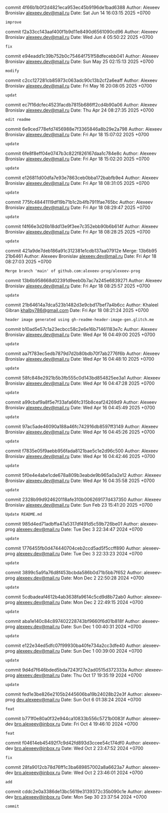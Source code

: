 commit 4f66b1b0f2d4821eca953ec45b9196de1bad6388
Author: Alexeev Bronislav <alexeev.dev@mail.ru>
Date:   Sat Jun 14 16:03:15 2025 +0700

    improve

commit f2a33cc143aaf400f1b9d11e8490d6561090cd96
Author: Alexeev Bronislav <alexeev.dev@mail.ru>
Date:   Wed Jun 4 05:50:22 2025 +0700

    fix

commit e94eadd1c39b752b0c75464f751f58dfecebb041
Author: Alexeev Bronislav <alexeev.dev@mail.ru>
Date:   Sun May 25 02:15:13 2025 +0700

    modify

commit c2cc127281cb85973c063adc90c13b2cf2a6eaff
Author: Alexeev Bronislav <alexeev.dev@mail.ru>
Date:   Fri May 16 20:08:05 2025 +0700

    updat

commit ec7f16dcfec4523facdb7815b686ff2cd4b90a06
Author: Alexeev Bronislav <alexeev.dev@mail.ru>
Date:   Thu Apr 24 08:27:35 2025 +0700

    edit readme

commit 6e9ced778efd7456988e7f3365846a8b29e2a798
Author: Alexeev Bronislav <alexeev.dev@mail.ru>
Date:   Fri Apr 18 15:07:02 2025 +0700

    update

commit 6fe8f8eff04e0747b3c822f826167daa1c784e8c
Author: Alexeev Bronislav <alexeev.dev@mail.ru>
Date:   Fri Apr 18 15:02:20 2025 +0700

    update

commit e126811d00dfa7e93e7863ceb0bba172babfb9e4
Author: Alexeev Bronislav <alexeev.dev@mail.ru>
Date:   Fri Apr 18 08:31:05 2025 +0700

    update

commit 775fc48441119df19b71b1c2b4fb7911fae765bc
Author: Alexeev Bronislav <alexeev.dev@mail.ru>
Date:   Fri Apr 18 08:29:47 2025 +0700

    update

commit f4f66e3d26b18dd13e9f3ee7c352ebb90b6b614f
Author: Alexeev Bronislav <alexeev.dev@mail.ru>
Date:   Fri Apr 18 08:28:25 2025 +0700

    update

commit 421a9de7deb186a91c312381e1cdb137aa07912e
Merge: 13b6b95 21b6461
Author: Alexeev Bronislav <alexeev.dev@mail.ru>
Date:   Fri Apr 18 08:27:03 2025 +0700

    Merge branch 'main' of github.com:alexeev-prog/alexeev-prog

commit 13b6b958668d02391d9eeb0b7ac7a245e6839271
Author: Alexeev Bronislav <alexeev.dev@mail.ru>
Date:   Fri Apr 18 08:25:57 2025 +0700

    update

commit 21b64614a7dca523b1482d3e9cbd17bef7a4b6cc
Author: Khaleel Gibran <khalby786@gmail.com>
Date:   Fri Apr 18 08:21:24 2025 +0700

    header image generated using gh-readme-header-image-gen.glitch.me

commit b10ad5e57c1a23ecbcc58c2e6e16b71461183e7c
Author: Alexeev Bronislav <alexeev.dev@mail.ru>
Date:   Wed Apr 16 04:49:00 2025 +0700

    update

commit aa7f783ec5edb7879d7d2b80bdb70f7ab2776f6b
Author: Alexeev Bronislav <alexeev.dev@mail.ru>
Date:   Wed Apr 16 04:48:10 2025 +0700

    update

commit 58fc848e2921b5b3fb555c0d143bd854825ee3a1
Author: Alexeev Bronislav <alexeev.dev@mail.ru>
Date:   Wed Apr 16 04:47:28 2025 +0700

    update

commit a99cbaf9a8f5e7f33afa66fc315b8ceaf24269d9
Author: Alexeev Bronislav <alexeev.dev@mail.ru>
Date:   Wed Apr 16 04:45:49 2025 +0700

    update

commit 97ac5ade46090a188a46fc742916db8597ff3149
Author: Alexeev Bronislav <alexeev.dev@mail.ru>
Date:   Wed Apr 16 04:45:26 2025 +0700

    update

commit f7835e05f9aebb956fada8121bae5c1e2d96c500
Author: Alexeev Bronislav <alexeev.dev@mail.ru>
Date:   Wed Apr 16 04:42:46 2025 +0700

    update

commit 5f0e4e4abe1cde678a809b3eabde9b965a0a2e12
Author: Alexeev Bronislav <alexeev.dev@mail.ru>
Date:   Wed Apr 16 04:35:58 2025 +0700

    update

commit 2328b99d924620118afe310b006269177d437350
Author: Alexeev Bronislav <alexeev.dev@mail.ru>
Date:   Sun Feb 23 15:41:20 2025 +0700

    Update README.md

commit 985d4ed71adbffa47a5317df491d5c59b726be01
Author: alexeev-prog <alexeev.dev@mail.ru>
Date:   Tue Dec 3 22:34:47 2024 +0700

    update

commit 1776455fb0d474440704ceb2ccd5ad5f5ccff890
Author: alexeev-prog <alexeev.dev@mail.ru>
Date:   Tue Dec 3 22:33:23 2024 +0700

    update

commit 3899c5a91a76d8f453bcbda586b0d71b5bb7f652
Author: alexeev-prog <alexeev.dev@mail.ru>
Date:   Mon Dec 2 22:50:28 2024 +0700

    update

commit 5cdbadeaf4612b4ab3638fa9614c5cd9d8b72ab0
Author: alexeev-prog <alexeev.dev@mail.ru>
Date:   Mon Dec 2 22:49:15 2024 +0700

    update

commit aba1e140c84c897402228743bf9660f6d01b818f
Author: alexeev-prog <alexeev.dev@mail.ru>
Date:   Sun Dec 1 00:40:31 2024 +0700

    update

commit e122e34ed5dfc07f99930ba40fe734a2cc3dfe40
Author: alexeev-prog <alexeev.dev@mail.ru>
Date:   Sun Dec 1 00:39:00 2024 +0700

    update

commit 9d4d7f646bded5bda7243f27e2ad0515d372333a
Author: alexeev-prog <alexeev.dev@mail.ru>
Date:   Thu Oct 17 19:35:19 2024 +0700

    update

commit fed1e3be826e2105b2445606ba19b24028b22e3f
Author: alexeev-prog <dev.alexeev@mail.ru>
Date:   Sun Oct 6 01:38:24 2024 +0700

    feat

commit b771f0e80a0f32e944ca10833b556c5721b0083f
Author: alexeev-dev <bro.alexeev@inbox.ru>
Date:   Fri Oct 4 19:46:10 2024 +0700

    feat

commit f04614eb45492f7c9d42fd893d3ccee54c174df0
Author: alexeev-dev <bro.alexeev@inbox.ru>
Date:   Wed Oct 2 23:47:52 2024 +0700

    fix

commit 28fa9012cb78d76ff1c3ba689857002a8a6623a7
Author: alexeev-dev <bro.alexeev@inbox.ru>
Date:   Wed Oct 2 23:46:01 2024 +0700

    add

commit cddc2e0a3386de13bc5619e3139372c35b090c1e
Author: alexeev-dev <bro.alexeev@inbox.ru>
Date:   Mon Sep 30 23:37:54 2024 +0700

    commit
